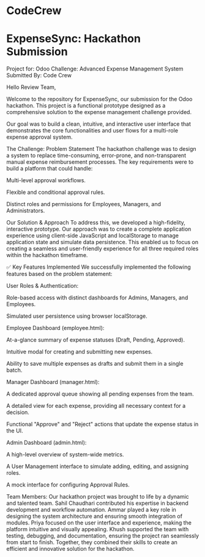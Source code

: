 # CodeCrew

# ExpenseSync: Hackathon Submission
Project for: Odoo
Challenge: Advanced Expense Management System
Submitted By: Code Crew

Hello Review Team,

Welcome to the repository for ExpenseSync, our submission for the Odoo hackathon. This project is a functional prototype designed as a comprehensive solution to the expense management challenge provided.

Our goal was to build a clean, intuitive, and interactive user interface that demonstrates the core functionalities and user flows for a multi-role expense approval system.

The Challenge: Problem Statement
The hackathon challenge was to design a system to replace time-consuming, error-prone, and non-transparent manual expense reimbursement processes. The key requirements were to build a platform that could handle:

Multi-level approval workflows.

Flexible and conditional approval rules.

Distinct roles and permissions for Employees, Managers, and Administrators.

Our Solution & Approach
To address this, we developed a high-fidelity, interactive prototype. Our approach was to create a complete application experience using client-side JavaScript and localStorage to manage application state and simulate data persistence. This enabled us to focus on creating a seamless and user-friendly experience for all three required roles within the hackathon timeframe.

✅ Key Features Implemented
We successfully implemented the following features based on the problem statement:

User Roles & Authentication:

Role-based access with distinct dashboards for Admins, Managers, and Employees.

Simulated user persistence using browser localStorage.

Employee Dashboard (employee.html):

At-a-glance summary of expense statuses (Draft, Pending, Approved).

Intuitive modal for creating and submitting new expenses.

Ability to save multiple expenses as drafts and submit them in a single batch.

Manager Dashboard (manager.html):

A dedicated approval queue showing all pending expenses from the team.

A detailed view for each expense, providing all necessary context for a decision.

Functional "Approve" and "Reject" actions that update the expense status in the UI.

Admin Dashboard (admin.html):

A high-level overview of system-wide metrics.

A User Management interface to simulate adding, editing, and assigning roles.

A mock interface for configuring Approval Rules.


Team Members: Our hackathon project was brought to life by a dynamic and talented team. Sahil Chaudhari contributed his expertise in backend development and workflow automation. Ammar played a key role in designing the system architecture and ensuring smooth integration of modules. Priya focused on the user interface and experience, making the platform intuitive and visually appealing. Khush supported the team with testing, debugging, and documentation, ensuring the project ran seamlessly from start to finish. Together, they combined their skills to create an efficient and innovative solution for the hackathon.

